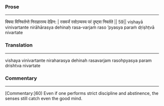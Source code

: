 ### Prose 
 --- 
विषया विनिवर्तन्ते निराहारस्य देहिन: |
रसवर्जं रसोऽप्यस्य परं दृष्ट्वा निवर्तते || 59||
viṣhayā vinivartante nirāhārasya dehinaḥ
rasa-varjaṁ raso ’pyasya paraṁ dṛiṣhṭvā nivartate

### Translation 
 --- 
vishaya vinivartante niraharasya dehinah rasavarjam rasohpyasya param drishtva nivartate

### Commentary 
 --- 
[Commentary:]60) Even if one performs strict discipline and abstinence, the senses still catch even the good mind.